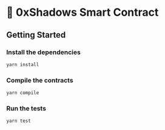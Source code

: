 # 👤 0xShadows Smart Contract

## Getting Started

### Install the dependencies
```bash
yarn install
```

### Compile the contracts
```bash
yarn compile
```

### Run the tests
```bash
yarn test
```